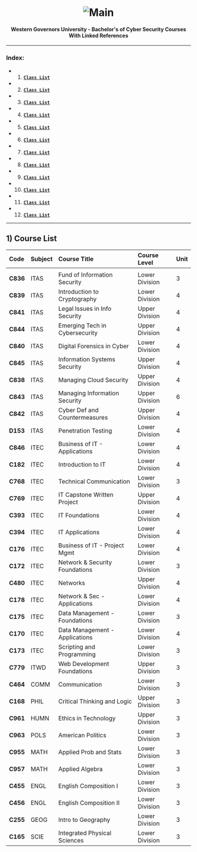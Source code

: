 <h1 align="center"><img src="https://cdn.discordapp.com/attachments/929285820437921814/1011656038518366328/Shell2.gif" alt="Main"></a></h1>
<h4 align="center">Western Governors University - Bachelor's of Cyber Security Courses With Linked References</h4>
   
---

### Index:
- 1) [**`Class List`**](https://github.com/Yuma-Tsushima07/Hacking-Handbook/blob/main/Tasks/Introduction.md)
- 2) [**`Class List`**](https://github.com/Yuma-Tsushima07/Hacking-Handbook/blob/main/Tasks/Introduction.md)
- 3) [**`Class List`**](https://github.com/Yuma-Tsushima07/Hacking-Handbook/blob/main/Tasks/Introduction.md)
- 4) [**`Class List`**](https://github.com/Yuma-Tsushima07/Hacking-Handbook/blob/main/Tasks/Introduction.md)
- 5) [**`Class List`**](https://github.com/Yuma-Tsushima07/Hacking-Handbook/blob/main/Tasks/Introduction.md)
- 6) [**`Class List`**](https://github.com/Yuma-Tsushima07/Hacking-Handbook/blob/main/Tasks/Introduction.md)
- 7) [**`Class List`**](https://github.com/Yuma-Tsushima07/Hacking-Handbook/blob/main/Tasks/Introduction.md)
- 8) [**`Class List`**](https://github.com/Yuma-Tsushima07/Hacking-Handbook/blob/main/Tasks/Introduction.md)
- 9) [**`Class List`**](https://github.com/Yuma-Tsushima07/Hacking-Handbook/blob/main/Tasks/Introduction.md)
- 10) [**`Class List`**](https://github.com/Yuma-Tsushima07/Hacking-Handbook/blob/main/Tasks/Introduction.md)
- 11) [**`Class List`**](https://github.com/Yuma-Tsushima07/Hacking-Handbook/blob/main/Tasks/Introduction.md)
- 12) [**`Class List`**](https://github.com/Yuma-Tsushima07/Hacking-Handbook/blob/main/Tasks/Introduction.md)

---

## 1) Course List

| Code     | Subject   | Course Title                        | Course Level    |  Unit    |
|:---------|:----------|:------------------------------------|:----------------|:---------|
|          |           |                                     |                 |          |
| **C836** | ITAS      | Fund of Information Security        | Lower Division  |  3       |
| **C839** | ITAS      | Introduction to Cryptography        | Lower Division  |  4       |
| **C841** | ITAS      | Legal Issues in Info Security       | Upper Division  |  4       |
| **C844** | ITAS      | Emerging Tech in Cybersecurity      | Upper Division  |  4       |
| **C840** | ITAS      | Digital Forensics in Cyber          | Lower Division  |  4       |
| **C845** | ITAS      | Information Systems Security        | Upper Division  |  4       |
| **C838** | ITAS      | Managing Cloud Security             | Upper Division  |  4       |
| **C843** | ITAS      | Managing Information Security       | Upper Division  |  6       |
| **C842** | ITAS      | Cyber Def and Countermeasures       | Upper Division  |  4       |
| **D153** | ITAS      | Penetration Testing                 | Lower Division  |  4       |
| **C846** | ITEC      | Business of IT - Applications       | Lower Division  |  4       |
| **C182** | ITEC      | Introduction to IT                  | Lower Division  |  4       |
| **C768** | ITEC      | Technical Communication             | Lower Division  |  3       |
| **C769** | ITEC      | IT Capstone Written Project         | Upper Division  |  4       |
| **C393** | ITEC      | IT Foundations                      | Lower Division  |  4       |
| **C394** | ITEC      | IT Applications                     | Lower Division  |  4       |
| **C176** | ITEC      | Business of IT - Project Mgmt       | Lower Division  |  4       |
| **C172** | ITEC      | Network & Security Foundations      | Lower Division  |  3       |
| **C480** | ITEC      | Networks                            | Upper Division  |  4       |
| **C178** | ITEC      | Network & Sec - Applications        | Lower Division  |  4       |
| **C175** | ITEC      | Data Management - Foundations       | Lower Division  |  3       |
| **C170** | ITEC      | Data Management - Applications      | Lower Division  |  4       |
| **C173** | ITEC      | Scripting and Programming           | Lower Division  |  3       |
| **C779** | ITWD      | Web Development Foundations         | Upper Division  |  3       |
| **C464** | COMM      | Communication                       | Lower Division  |  3       |
| **C168** | PHIL      | Critical Thinking and Logic         | Upper Division  |  3       |
| **C961** | HUMN      | Ethics in Technology                | Upper Division  |  3       |
| **C963** | POLS      | American Politics                   | Lower Division  |  3       |
| **C955** | MATH      | Applied Prob and Stats              | Lower Division  |  3       |
| **C957** | MATH      | Applied Algebra                     | Lower Division  |  3       |
| **C455** | ENGL      | English Composition I               | Lower Division  |  3       |
| **C456** | ENGL      | English Composition II              | Lower Division  |  3       |
| **C255** | GEOG      | Intro to Geography                  | Lower Division  |  3       |
| **C165** | SCIE      | Integrated Physical Sciences        | Lower Division  |  3       |








